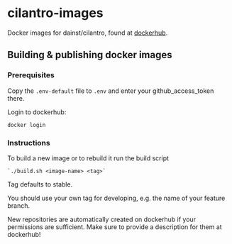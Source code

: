 # cilantro-images
Docker images for dainst/cilantro, found at [dockerhub](https://hub.docker.com/r/dainst/).

## Building & publishing docker images

### Prerequisites

Copy the `.env-default` file to `.env` and enter your github_access_token there.

Login to dockerhub:

    docker login

### Instructions

To build a new image or to rebuild it run the build script

    `./build.sh <image-name> <tag>`

Tag defaults to stable.

You should use your own tag for developing, e.g. the name of your feature branch.

New repositories are automatically created on dockerhub if your permissions are sufficient.
Make sure to provide a description for them at dockerhub!
